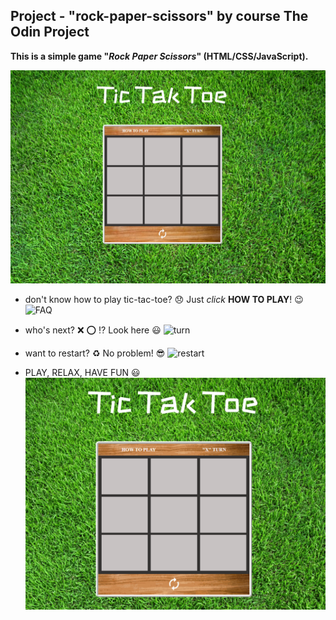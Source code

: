 ## Project - "rock-paper-scissors" by course The Odin Project
**This is a simple game "*Rock Paper Scissors*" (HTML/CSS/JavaScript).**

![screenshot](screenshots/screen.png "Screenshot")

- don't know how to play tic-tac-toe? :disappointed: Just *click* **HOW TO PLAY**! :wink:
![FAQ](screenshots/faq.png "FAQ")

- who's next? :x: :o: :interrobang: Look here :smiley:
![turn](screenshots/turn.png "turn")

- want to restart? :recycle: No problem! :sunglasses:
![restart](screenshots/restart.png "restart")

- PLAY, RELAX, HAVE FUN :smiley:
![gameplay](screenshots/game.gif "gameplay")
